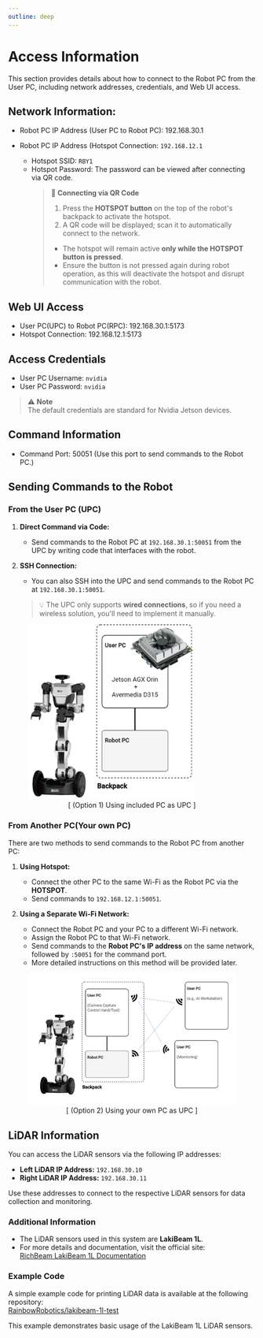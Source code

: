 ```yaml
---
outline: deep
---
```


# Access Information
This section provides details about how to connect to the Robot PC from the User PC, including network addresses, credentials, and Web UI access.

## Network Information:

* Robot PC IP Address (User PC to Robot PC): 192.168.30.1

* Robot PC IP Address (Hotspot Connection: `192.168.12.1`  
  - Hotspot SSID: `RBY1`  
  - Hotspot Password: The password can be viewed after connecting via QR code.  
    > :key: **Connecting via QR Code**
    > 1. Press the **HOTSPOT button** on the top of the robot's backpack to activate the hotspot.  
    > 2. A QR code will be displayed; scan it to automatically connect to the network.  
    > - The hotspot will remain active **only while the HOTSPOT button is pressed**.  
    > - Ensure the button is not pressed again during robot operation, as this will deactivate the hotspot and disrupt communication with the robot.  

## Web UI Access
* User PC(UPC) to Robot PC(RPC): 192.168.30.1:5173
* Hotspot Connection: 192.168.12.1:5173

## Access Credentials
- User PC Username: `nvidia`  
- User PC Password: `nvidia`  

> :warning: **Note**  
> The default credentials are standard for Nvidia Jetson devices.  

## Command Information
* Command Port: 50051 (Use this port to send commands to the Robot PC.)

## Sending Commands to the Robot

### From the User PC (UPC)
1. **Direct Command via Code:**
   - Send commands to the Robot PC at `192.168.30.1:50051` from the UPC by writing code that interfaces with the robot.
   
2. **SSH Connection:**
   - You can also SSH into the UPC and send commands to the Robot PC at `192.168.30.1:50051`.  
   >:bulb: The UPC only supports **wired connections**, so if you need a wireless solution, you'll need to implement it manually.

<figure>
    <img src="/images/using-included-pc.png" alt="missing" style="width:80%;margin:auto;" />
    <figcaption style="text-align: center;">[ (Option 1) Using included PC as UPC ]</figcaption>
</figure>

### From Another PC(Your own PC)
There are two methods to send commands to the Robot PC from another PC:

1. **Using Hotspot:**
   - Connect the other PC to the same Wi-Fi as the Robot PC via the **HOTSPOT**.
   - Send commands to `192.168.12.1:50051`.

2. **Using a Separate Wi-Fi Network:**  
   - Connect the Robot PC and your PC to a different Wi-Fi network.
   - Assign the Robot PC to that Wi-Fi network.
   - Send commands to the **Robot PC's IP address** on the same network, followed by `:50051` for the command port.  
   - More detailed instructions on this method will be provided later.

<figure>
    <img src="/images/using-your-own-pc.png" alt="missing" style="width:100%;margin:auto;" />
    <figcaption style="text-align: center;">[ (Option 2) Using your own PC as UPC ]</figcaption>
</figure>

## LiDAR Information

You can access the LiDAR sensors via the following IP addresses:

- **Left LiDAR IP Address:** `192.168.30.10`  
- **Right LiDAR IP Address:** `192.168.30.11`  

Use these addresses to connect to the respective LiDAR sensors for data collection and monitoring.

### Additional Information

- The LiDAR sensors used in this system are **LakiBeam 1L**.  
- For more details and documentation, visit the official site:  
  [RichBeam LakiBeam 1L Documentation](https://www.richbeam.com/en/download)  

### Example Code

A simple example code for printing LiDAR data is available at the following repository:  
[RainbowRobotics/lakibeam-1l-test](https://github.com/RainbowRobotics/lakibeam-1l-test.git)  

This example demonstrates basic usage of the LakiBeam 1L LiDAR sensors.  